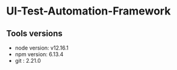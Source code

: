 # UI-Test-Automation-Framework

## Tools versions

 - node version: v12.16.1
 - npm version: 6.13.4
 - git : 2.21.0